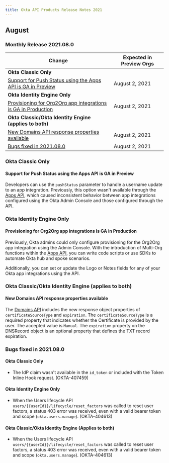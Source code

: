 ```yaml
---
title: Okta API Products Release Notes 2021
---
```

## August

### Monthly Release 2021.08.0

| Change                                                                   | Expected in Preview Orgs |
|--------------------------------------------------------------------------|--------------------------|
| **Okta Classic Only**                                                    |                          |
| [Support for Push Status using the Apps API is GA in Preview](#support-for-push-status-using-the-apps-api-is-ga-in-preview) | August 2, 2021 |
| **Okta Identity Engine Only**                                            |                          |
| [Provisioning for Org2Org app integrations is GA in Production](#provisioning-for-org2org-app-integrations-is-ga-in-production) | August 2, 2021 |
| **Okta Classic/Okta Identity Engine (applies to both)**                    |                          |
| [New Domains API response properties available](#new-domains-api-response-properties-available) | August 2, 2021 |
| [Bugs fixed in 2021.08.0](#bugs-fixed-in-2021-08-0) | August 2, 2021 |

### Okta Classic Only

#### Support for Push Status using the Apps API is GA in Preview

Developers can use the `pushStatus` parameter to handle a username update to an app integration. Previously, this option wasn't available through the [Apps API](/docs/reference/api/apps), which caused inconsistent behavior between app integrations configured using the Okta Admin Console and those configured through the API.
<!--OKTA-405533-->

### Okta Identity Engine Only

#### Provisioning for Org2Org app integrations is GA in Production

Previously, Okta admins could only configure provisioning for the Org2Org app integration using the Admin Console. With the introduction of Multi-Org functions within the [Apps API](/docs/reference/api/apps), you can write code scripts or use SDKs to automate Okta hub and spoke scenarios.

Additionally, you can set or update the Logo or Notes fields for any of your Okta app integrations using the API. <!--OKTA-405943-->

### Okta Classic/Okta Identity Engine (applies to both)

#### New Domains API response properties available

The [Domains API](/docs/reference/api/domains) includes the new response object properties of `certificateSourceType` and `expiration`. The `certificateSourceType` is a required property that indicates whether the Certificate is provided by the user. The accepted value is `Manual`. The `expiration` property on the DNSRecord object is an optional property that defines the TXT record expiration. <!--OKTA-403600-->

### Bugs fixed in 2021.08.0

#### Okta Classic Only

- The IdP claim wasn't available in the `id_token` or included with the Token Inline Hook request. (OKTA-407459)

#### Okta Identity Engine Only

- When the Users lifecycle API `users/{{userId}}/lifecycle/reset_factors` was called to reset user factors, a status 403 error was received, even with a valid bearer token and scope (`okta.users.manage`). (OKTA-404613)

#### Okta Classic/Okta Identity Engine (Applies to both)

- When the Users lifecycle API `users/{{userId}}/lifecycle/reset_factors` was called to reset user factors, a status 403 error was received, even with a valid bearer token and scope (`okta.users.manage`). (OKTA-404613)
